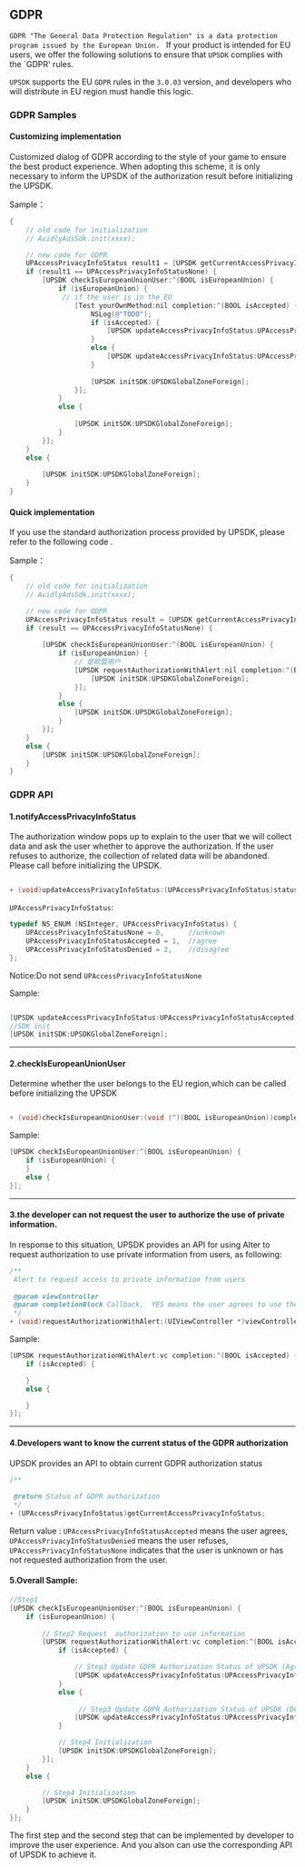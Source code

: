 ## GDPR

`GDPR "The General Data Protection Regulation" is a data protection program issued by the European Union. `
If your product is intended for EU users, we offer the following solutions to ensure that `UPSDK` complies with the `GDPR' rules.

`UPSDK` supports the EU `GDPR` rules in the `3.0.03` version, and developers who will distribute in EU region must handle this logic.

### GDPR Samples
#### Customizing implementation
Customized dialog of GDPR according to the style of your game to ensure the best product experience.
When adopting this scheme, it is only necessary to inform the UPSDK of the authorization result before initializing the UPSDK.

Sample：
```objective-c
{
    // old code for initialization
    // AvidlyAdsSdk.init(xxxx);

    // new code for GDPR
    UPAccessPrivacyInfoStatus result1 = [UPSDK getCurrentAccessPrivacyInfoStatus];
    if (result1 == UPAccessPrivacyInfoStatusNone) {
        [UPSDK checkIsEuropeanUnionUser:^(BOOL isEuropeanUnion) {
            if (isEuropeanUnion) {
             // if the user is in the EU
                [Test yourOwnMethod:nil completion:^(BOOL isAccepted) {
                    NSLog(@"TODO");
                    if (isAccepted) {
                        [UPSDK updateAccessPrivacyInfoStatus:UPAccessPrivacyInfoStatusAccepted];
                    }
                    else {
                        [UPSDK updateAccessPrivacyInfoStatus:UPAccessPrivacyInfoStatusDenied];
                    }
              
                    [UPSDK initSDK:UPSDKGlobalZoneForeign];
                }];
            }
            else {
              
                [UPSDK initSDK:UPSDKGlobalZoneForeign];
            }
        }];
    }
    else {
       
        [UPSDK initSDK:UPSDKGlobalZoneForeign];
    }
}
```
#### Quick implementation
If you use the standard authorization process provided by UPSDK, please refer to the following code .


Sample：
```objective-c
{
    // old code for initialization
    // AvidlyAdsSdk.init(xxxx);

    // new code for GDPR
    UPAccessPrivacyInfoStatus result = [UPSDK getCurrentAccessPrivacyInfoStatus];
    if (result == UPAccessPrivacyInfoStatusNone) {
      
        [UPSDK checkIsEuropeanUnionUser:^(BOOL isEuropeanUnion) {
            if (isEuropeanUnion) {
                // 是欧盟用户
                [UPSDK requestAuthorizationWithAlert:nil completion:^(BOOL isAccepted) {
                    [UPSDK initSDK:UPSDKGlobalZoneForeign];
                }];
            }
            else {
                [UPSDK initSDK:UPSDKGlobalZoneForeign];
            }
        }];
    }
    else {
        [UPSDK initSDK:UPSDKGlobalZoneForeign];
    }
}
```
### GDPR API

#### 1.notifyAccessPrivacyInfoStatus

The authorization window pops up to explain to the user that we will collect data and ask the user whether to approve the authorization.
 If the user refuses to authorize, the collection of related data will be abandoned. Please call before initializing the UPSDK.
 
```objective-c

+ (void)updateAccessPrivacyInfoStatus:(UPAccessPrivacyInfoStatus)status;
```

`UPAccessPrivacyInfoStatus`:
```objective-c
typedef NS_ENUM (NSInteger, UPAccessPrivacyInfoStatus) {
    UPAccessPrivacyInfoStatusNone = 0,      //unknown
    UPAccessPrivacyInfoStatusAccepted = 1,  //agree
    UPAccessPrivacyInfoStatusDenied = 2,    //disagree
};
```

Notice:Do not send `UPAccessPrivacyInfoStatusNone `

Sample:

```objective-c

[UPSDK updateAccessPrivacyInfoStatus:UPAccessPrivacyInfoStatusAccepted];
//SDK init
[UPSDK initSDK:UPSDKGlobalZoneForeign];
```

---------

#### 2.checkIsEuropeanUnionUser
Determine whether the user belongs to the EU region,which can be called before initializing the UPSDK 

```objective-c

+ (void)checkIsEuropeanUnionUser:(void (^)(BOOL isEuropeanUnion))completionBlock;
```



Sample:

```objective-c
[UPSDK checkIsEuropeanUnionUser:^(BOOL isEuropeanUnion) {
    if (isEuropeanUnion) {
    }
    else {
}];
```

---------

#### 3.the developer can not request the user to authorize the use of private information.

In response to this situation, UPSDK provides an API for using Alter to request authorization to use private information from users, as following:

```objective-c
/**
 Alert to request access to private information from users
 
 @param viewController 
 @param completionBlock Callback,  YES means the user agrees to use the private information, and NO means the user does not agree to use the private information.
 */
+ (void)requestAuthorizationWithAlert:(UIViewController *)viewController completion:(void (^)(BOOL isAccepted))completionBlock;
```


Sample:

```objective-c
[UPSDK requestAuthorizationWithAlert:vc completion:^(BOOL isAccepted) {
    if (isAccepted) {

    }
    else {

    }
}];
```

--------

#### 4.Developers want to know the current status of the GDPR authorization

UPSDK provides an API to obtain current GDPR authorization status

```objective-c
/**
 
 @return Status of GDPR authorization
 */
+ (UPAccessPrivacyInfoStatus)getCurrentAccessPrivacyInfoStatus;
```


Return value : `UPAccessPrivacyInfoStatusAccepted` means the user agrees, `UPAccessPrivacyInfoStatusDenied` means the user refuses, `UPAccessPrivacyInfoStatusNone` indicates that the user is unknown or has not requested authorization from the user.

#### 5.Overall Sample:

```objective-c
//Step1 
[UPSDK checkIsEuropeanUnionUser:^(BOOL isEuropeanUnion) {
    if (isEuropeanUnion) {
    
        // Step2 Request  authorization to use information
        [UPSDK requestAuthorizationWithAlert:vc completion:^(BOOL isAccepted) {
            if (isAccepted) {

                // Step3 Update GDPR Authorization Status of UPSDK (Agree)
                [UPSDK updateAccessPrivacyInfoStatus:UPAccessPrivacyInfoStatusAccepted];
            }
            else {
                
                 // Step3 Update GDPR Authorization Status of UPSDK (Deny)
                [UPSDK updateAccessPrivacyInfoStatus:UPAccessPrivacyInfoStatusDenied];
            }

            // Step4 Initialization
            [UPSDK initSDK:UPSDKGlobalZoneForeign];
        }];
    }
    else {

        // Step4 Initialization
        [UPSDK initSDK:UPSDKGlobalZoneForeign];
    }
}];
```

The first step and the second step that can be implemented by developer to improve the user experience. And you alson can use the corresponding API of UPSDK to achieve it.